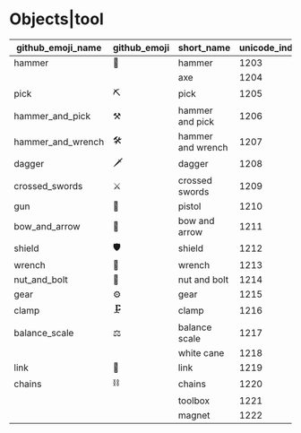 # Objects|tool

|github_emoji_name|github_emoji|short_name|unicode_index|
|---|---|---|---|
|hammer|:hammer:|hammer|1203|
|||axe|1204|
|pick|:pick:|pick|1205|
|hammer_and_pick|:hammer_and_pick:|hammer and pick|1206|
|hammer_and_wrench|:hammer_and_wrench:|hammer and wrench|1207|
|dagger|:dagger:|dagger|1208|
|crossed_swords|:crossed_swords:|crossed swords|1209|
|gun|:gun:|pistol|1210|
|bow_and_arrow|:bow_and_arrow:|bow and arrow|1211|
|shield|:shield:|shield|1212|
|wrench|:wrench:|wrench|1213|
|nut_and_bolt|:nut_and_bolt:|nut and bolt|1214|
|gear|:gear:|gear|1215|
|clamp|:clamp:|clamp|1216|
|balance_scale|:balance_scale:|balance scale|1217|
|||white cane|1218|
|link|:link:|link|1219|
|chains|:chains:|chains|1220|
|||toolbox|1221|
|||magnet|1222|
